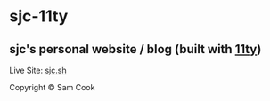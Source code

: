 # sjc-11ty

## sjc's personal website / blog (built with [11ty](https://11ty.dev))

Live Site: [sjc.sh](https://sjc.sh)

Copyright © Sam Cook
